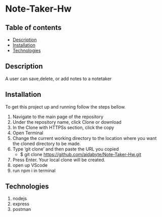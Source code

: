# Note-Taker-Hw

## Table of contents
* [Description](#description)
* [Installation](#installation)
* [Technologies](#technologies)


## Description
A user can save,delete, or add notes to a notetaker

## Installation

To get this project up and running follow the steps bellow.

1. Navigate to the main page of the repository
2. Under the repository name, click Clone or download
3. In the Clone with HTTPSs section, click the copy
4. Open Terminal
5. Change the current working directory to the location where you want the cloned directory to be made.
6. Type ‘git clone’ and then paste the URL you copied
	- $ git clone https://github.com/aidabyte/Note-Taker-Hw.git
7. Press Enter. Your local clone will be created.
8. open up VScode
9. run npm i in terminal


## Technologies
1. nodejs
2. express
3. postman

